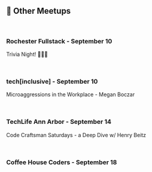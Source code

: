 ## 🤝 Other Meetups
<br/>

### Rochester Fullstack - September 10
Trivia Night! 🤔💡🧠

<br/>

### tech[inclusive] - September 10
Microaggressions in the Workplace - Megan Boczar

<br/>

### TechLife Ann Arbor - September 14
Code Craftsman Saturdays - a Deep Dive w/ Henry Beitz

<br/>

### Coffee House Coders - September 18

<br/>
